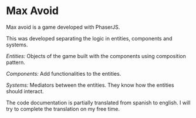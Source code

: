 # Max Avoid
Max avoid is a game developed with PhaserJS.

This was developed separating the logic in entities, components and systems.

*Entities:* Objects of the game built with the components using composition pattern.

*Components:* Add functionalities to the entities.

*Systems:* Mediators between the entities. They know how the entities should interact.

The code documentation is partially translated from spanish to english. I will try to complete the translation on my free time.
